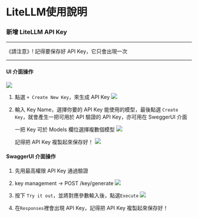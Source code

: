 # LiteLLM使用說明

### 新增 LiteLLM API Key

---
《請注意》! 記得要保存好 API Key，它只會出現一次

---

#### UI 介面操作
![](https://gitlab.td.nchc.org.tw/genai-project/docs/-/wikis/uploads/87282c6ce0164538955ab284b9fa9a31/image.png)

1. 點選 `+ Create New Key`，來生成 API Key
![](https://gitlab.td.nchc.org.tw/genai-project/docs/-/wikis/uploads/67fbe5680396f966080f4059ef6e2743/image.png)


2. 輸入 Key Name，選擇你要的 API Key 能使用的模型，最後點選 `Create Key`，就會產生一把可用於 API 驗證的 API Key，亦可用在 SweggerUI 介面  

    一把 Key 可於 Models 欄位選擇複數個模型
    ![](https://gitlab.td.nchc.org.tw/genai-project/docs/-/wikis/uploads/28c5e0b4682ee47e9c5e8fd08ff06a1b/image.png)


    記得把 API Key 複製起來保存好！
    ![](https://gitlab.td.nchc.org.tw/genai-project/docs/-/wikis/uploads/91dfb704ff9d50295706112fcbe8c8a7/image.png)
  

#### SwaggerUI 介面操作

1. 先用最高權限 API Key 通過驗證

2. key management -> POST /key/generate
![](https://gitlab.td.nchc.org.tw/genai-project/docs/-/wikis/uploads/1b394aaa6edb68a6ac24b6bff8b75179/image.png)



3. 按下 `Try it out`，並將對應參數輸入後，點選`Execute`
![](https://gitlab.td.nchc.org.tw/genai-project/docs/-/wikis/uploads/e210d94cf705a3ff875bfc486e009e51/image.png)
 

4. 在`Responses`裡會出現 API Key，記得把 API Key 複製起來保存好！
